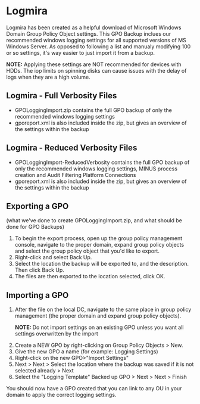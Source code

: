 # Logmira

Logmira has been created as a helpful download of Microsoft Windows Domain Group Policy Object settings. This GPO Backup inclues our recommended windows logging settings for all supported versions of MS Windows Server. As opposed to following a list and manualy modifying 100 or so settings, it's way easier to just import it from a backup.

<b> NOTE:</b> Applying these settings are NOT recommended for devices with HDDs. The iop limits on spinning disks can cause issues with the delay of logs when they are a high volume.

<h2>Logmira - Full Verbosity Files</h2>
<ul>
<li>GPOLoggingImport.zip contains the full GPO backup of only the recommended windows logging settings</li>
<li>gporeport.xml is also included inside the zip, but gives an overview of the settings within the backup</li>
</ul>

<h2>Logmira - Reduced Verbosity Files</h2>
<ul>
<li>GPOLoggingImport-ReducedVerbosity contains the full GPO backup of only the recommended windows logging settings, MINUS process creation and Audit Filtering Platform Connections</li>
<li>gporeport.xml is also included inside the zip, but gives an overview of the settings within the backup</li>
</ul>

<h2>Exporting a GPO </h2>
(what we've done to create GPOLoggingImport.zip, and what should be done for GPO Backups)
<ol>
<li>To begin the export process, open up the group policy management console, navigate to the proper domain, expand group policy objects and select the group policy object that you'd like to export.</li>
<li>Right-click and select Back Up.</li>
<li>Select the location the backup will be exported to, and the description. Then click Back Up.</li>
<li>The files are then exported to the location selected, click OK.</li>
</ol>
<h2>Importing a GPO</h2>
<ol>
<li>After the file on the local DC, navigate to the same place in group policy management (the proper domain and expand group policy objects).</li>

<b>NOTE: </b>Do not import settings on an existing GPO unless you want all settings overwritten by the import

<li>Create a NEW GPO by right-clicking on Group Policy Objects > New. </li>
<li>Give the new GPO a name (for example: Logging Settings)</li>
<li>Right-click on the new GPO>"Import Settings"</li>
<li>Next > Next > Select the location where the backup was saved if it is not selected already > Next</li>
<li>Select the "Logging Template" Backed up GPO > Next > Next > Finish</li>
</ol>
You should now have a GPO created that you can link to any OU in your domain to apply the correct logging settings.


